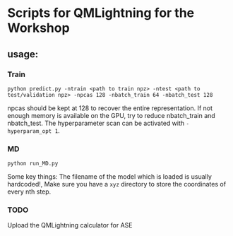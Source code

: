 # Scripts for QMLightning for the Workshop

## usage:

### Train
```
python predict.py -ntrain <path to train npz> -ntest <path to test/validation npz> -npcas 128 -nbatch_train 64 -nbatch_test 128
```

npcas should be kept at 128 to recover the entire representation. If not enough memory is available on the GPU, try to reduce nbatch_train and nbatch_test.
The hyperparameter scan can be activated with `-hyperparam_opt 1`.


### MD

```
python run_MD.py
```

Some key things: The filename of the model which is loaded is usually hardcoded!, Make sure you have a `xyz` directory to store the coordinates of every nth step.

### TODO
Upload the QMLightning calculator for ASE
